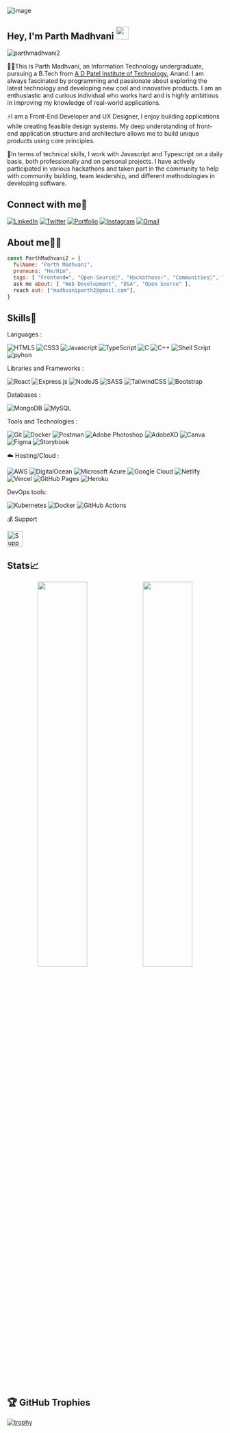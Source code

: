 ![image](https://user-images.githubusercontent.com/121122397/216614878-411f6178-defa-4330-ba48-16db1cc92830.png)
<h2 align="left">Hey, I'm Parth Madhvani <img src="https://raw.githubusercontent.com/aemmadi/aemmadi/master/wave.gif" width="30"/></h2>

<p align="left"> <img src="https://komarev.com/ghpvc/?username=parthmadhvani2&label=Profile%20views&color=0e75b6&style=flat" alt="parthmadhvani2" /> </p>

<p>👨‍🎓This is Parth Madhvani, an Information Technology undergraduate, pursuing a B.Tech from <a href="https://www.adit.ac.in/">A D Patel Institute of Technology</a>, Anand. I am always fascinated by programming and passionate about exploring the latest technology and developing new cool and innovative products. I am an enthusiastic and curious individual who works hard and is highly ambitious in improving my knowledge of real-world applications.
</p>

<p>⚡I am a Front-End Developer and UX Designer, I enjoy building applications while creating feasible design systems. My deep understanding of front-end application structure and architecture allows me to build unique products using core principles.
</p>

<p>
🎯In terms of technical skills, I work with Javascript and Typescript on a daily basis, both professionally and on personal projects. I have actively participated in various hackathons and taken part in the community to help with community building, team leadership, and different methodologies in developing software.
</p>

<h2 align="left">Connect with me🤝</h2>
<div align="left">
  <a href="https://linkedin.com/in/parthmadhvani/" target="_blank"><img alt="LinkedIn" src="https://img.shields.io/badge/linkedin-%230077B5.svg?style=for-the-badge&logo=linkedin&logoColor=white"/></a>
  <a href="https://twitter.com/MadhvaniParth" target="_blank"><img alt="Twitter" src="https://img.shields.io/badge/Twitter-%231DA1F2.svg?style=for-the-badge&logo=Twitter&logoColor=white"/></a>
  <a href="[https://madhvaniparth.vercel.app/](https://parthmadhvani2.github.io/Portfolio/)" target="_blank"><img alt="Portfolio" src="https://img.shields.io/badge/Portfolio-%23000000.svg?style=for-the-badge&logo=firefox&logoColor=#FF7139"/></a>
  <a href="https://instagram.com/madhvani_parth" target="_blank"><img alt="Instagram" src="https://img.shields.io/badge/Instagram-%23E4405F.svg?style=for-the-badge&logo=Instagram&logoColor=white"/></a>
  <a href="mailto:madhvaniparth2@gmail.com" target="_blank"><img alt="Gmail" src="https://img.shields.io/badge/Gmail-D14836?style=for-the-badge&logo=gmail&logoColor=white"/></a>

</div>

<h2 align="left">About me👨‍💻</h2>

```JavaScript
const ParthMadhvani2 = {
  fulName: "Parth Madhvani",
  pronouns: "He/Him",
  tags: [ "Frontend❤️", "Open-Source🚀", "Hackathons⚡", "Communities🎯", "Competitive Programming"],
  ask me about: [ "Web Development", "DSA", "Open Source" ],
  reach out: ["madhvaniparth2@gmail.com"],
}
```

<h2 align="left">Skills🚀</h2>
<p>Languages :</p>
<div>
 <img alt="HTML5" src="https://img.shields.io/badge/html5-%23E34F26.svg?style=for-the-badge&logo=html5&logoColor=white" />
 <img alt="CSS3" src="https://img.shields.io/badge/css3-%231572B6.svg?style=for-the-badge&logo=css3&logoColor=white" />	
 <img alt="Javascript" src="https://img.shields.io/badge/javascript-%23323330.svg?style=for-the-badge&logo=javascript&logoColor=%23F7DF1E"/>	
 <img alt="TypeScript" src="https://img.shields.io/badge/typescript-%23007ACC.svg?style=for-the-badge&logo=typescript&logoColor=white" />
 <img alt="C" src="https://img.shields.io/badge/c-%2300599C.svg?style=for-the-badge&logo=c&logoColor=white" />
 <img alt="C++" src="https://img.shields.io/badge/c++-%2300599C.svg?style=for-the-badge&logo=c%2B%2B&logoColor=white" />
 <img alt="Shell Script" src="https://img.shields.io/badge/shell_script-%23121011.svg?style=for-the-badge&logo=gnu-bash&logoColor=white" /> 
 <img alt="pyhon" src="https://img.shields.io/badge/python-3670A0?style=for-the-badge&logo=python&logoColor=ffdd54" />
</div>

<p>Libraries and Frameworks :
<div>
 <img alt="React" src="https://img.shields.io/badge/react-%2320232a.svg?style=for-the-badge&logo=react&logoColor=%2361DAFB"/>
 <img alt="Express.js" src="https://img.shields.io/badge/express.js-%23404d59.svg?style=for-the-badge&logo=express&logoColor=%2361DAFB" />
 <img alt="NodeJS" src="https://img.shields.io/badge/node.js-6DA55F?style=for-the-badge&logo=node.js&logoColor=white" />
 <img alt="SASS" src="https://img.shields.io/badge/SASS-hotpink.svg?style=for-the-badge&logo=SASS&logoColor=white"/>
 <img alt="TailwindCSS" src="https://img.shields.io/badge/tailwindcss-%2338B2AC.svg?style=for-the-badge&logo=tailwind-css&logoColor=white"/>
  <img alt="Bootstrap" src="https://img.shields.io/badge/-Bootstrap-563D7C?style=for-the-badge&logo=bootstrap" />
</div>

<p>Databases :
<div>
  <img alt="MongoDB" src="https://img.shields.io/badge/MongoDB-%234ea94b.svg?style=for-the-badge&logo=mongodb&logoColor=white"/>
 <img alt="MySQL" src="https://img.shields.io/badge/mysql-%2300f.svg?style=for-the-badge&logo=mysql&logoColor=white"/>
</div>

<p>Tools and Technologies :</p>
<div>
 <img alt="Git" src="https://img.shields.io/badge/git-%23F05033.svg?style=for-the-badge&logo=git&logoColor=white"/>
 <img alt="Docker" src="https://img.shields.io/badge/docker-%230db7ed.svg?style=for-the-badge&logo=docker&logoColor=white"/>
 <img alt="Postman" src="https://img.shields.io/badge/Postman-FF6C37?style=for-the-badge&logo=postman&logoColor=white"/>
 <img alt="Adobe Photoshop" src="https://img.shields.io/badge/Adobe%20Photoshop-31A8FF?style=for-the-badge&logo=Adobe%20Photoshop&logoColor=black"/>
 <img alt="AdobeXD" src="https://img.shields.io/badge/Adobe%20XD-470137?style=for-the-badge&logo=Adobe%20XD&logoColor=#FF61F6"/>
 <img alt="Canva" src="https://img.shields.io/badge/Canva-%2300C4CC.svg?&style=for-the-badge&logo=Canva&logoColor=white"/>
 <img alt="Figma" src="https://img.shields.io/badge/figma-%23F24E1E.svg?style=for-the-badge&logo=figma&logoColor=white"/>
 <img alt="Storybook" src="https://img.shields.io/badge/-Storybook-FF4785?style=for-the-badge&logo=storybook&logoColor=white"/>	
</div>
</p>

<p>☁️ Hosting/Cloud :</p>
<div>
 <img alt="AWS" src="https://img.shields.io/badge/AWS-%23FF9900.svg?style=for-the-badge&logo=amazon-aws&logoColor=white"/>
 <img alt="DigitalOcean" src="https://img.shields.io/badge/-Digital%20Ocean-darkblue?style=for-the-badge&logo=digitalocean"/>
 <img alt="Microsoft Azure" src="https://img.shields.io/badge/Microsoft%20Azure-232F7E?style=for-the-badge&logo=microsoft-azure"/>
 <img alt="Google Cloud" src="https://img.shields.io/badge/Google%20Cloud-black?style=for-the-badge&logo=google-cloud"/>
 <img alt="Netlify" src="https://img.shields.io/badge/netlify-%23000000.svg?style=for-the-badge&logo=netlify&logoColor=#00C7B7"/>
 <img alt="Vercel" src="https://img.shields.io/badge/vercel-%23000000.svg?style=for-the-badge&logo=vercel&logoColor=white"/>
 <img alt="GitHub Pages" src="https://img.shields.io/badge/GitHub%20Pages-%23327FC7.svg?style=for-the-badge&logo=github&logoColor=white"/>
 <img alt="Heroku" src="https://img.shields.io/badge/Heroku%20-%23430098.svg?style=for-the-badge&logo=heroku&logoColor=white"/>

</div>
</p>

<p> DevOps tools:</p>
<div>
<img alt="Kubernetes" src="https://img.shields.io/badge/kubernetes-%23326ce5.svg?style=for-the-badge&logo=kubernetes&logoColor=white"/>
<img alt="Docker" src="https://img.shields.io/badge/docker-%230db7ed.svg?style=for-the-badge&logo=docker&logoColor=white"/>
<img alt="GitHub Actions" src="https://img.shields.io/badge/github%20actions-%232671E5.svg?style=for-the-badge&logo=githubactions&logoColor=white"/>
</div>

<p>💰 Support</p>
<div>
<a href='https://www.buymeacoffee.com/madhvaniparth' target='_blank'><img height='36' style='border:0px;height:36px;' src='https://cdn.buymeacoffee.com/buttons/v2/default-yellow.png' border='0' alt='Support Parth on buymecoffee' /></a>
</div>

<div>
<h2>Stats📈</h2>	

<p align="center">
  <img width="48%" src="https://github-readme-stats.vercel.app/api?username=parthmadhvani2&show_icons=true&theme=tokyonight" />
 <img width="48%" src="https://github-readme-streak-stats.herokuapp.com/?user=parthmadhvani2&theme=tokyonight" />
</p>
</div>

<div>
<h2> 🏆 GitHub Trophies </h2>

[![trophy](https://github-profile-trophy.vercel.app/?username=ParthMadhvani2&theme=onedark)](https://github.com/ryo-ma/github-profile-trophy)
</div>
